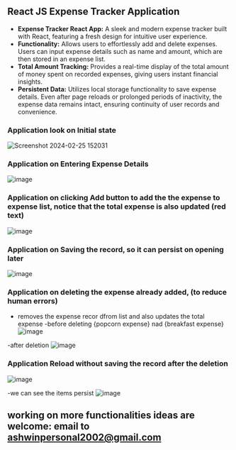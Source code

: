## React JS Expense Tracker Application
- **Expense Tracker React App:** A sleek and modern expense tracker built with React, featuring a fresh design for intuitive user experience.
- **Functionality:** Allows users to effortlessly add and delete expenses. Users can input expense details such as name and amount, which are then stored in an expense list.
- **Total Amount Tracking:** Provides a real-time display of the total amount of money spent on recorded expenses, giving users instant financial insights.
- **Persistent Data:** Utilizes local storage functionality to save expense details. Even after page reloads or prolonged periods of inactivity, the expense data remains intact, ensuring continuity of user records and convenience.

### Application look  on Initial state
![Screenshot 2024-02-25 152031](https://github.com/ash-2-code-12/react-js-expense-tracker-app/assets/128391295/1b4d3ee7-8966-499b-847b-5cc566ecc888)

### Application on Entering Expense Details
![image](https://github.com/ash-2-code-12/react-js-expense-tracker-app/assets/128391295/521cfee2-ce7c-4633-a9f0-6a639bd87ab5)

### Application on clicking Add button to add the the expense to expense list, notice that the total expense is also updated (red text)

![image](https://github.com/ash-2-code-12/react-js-expense-tracker-app/assets/128391295/511dc656-b635-41f4-9a5e-0def7d3a1212)

### Application on Saving the record, so it can persist on opening later
![image](https://github.com/ash-2-code-12/react-js-expense-tracker-app/assets/128391295/e2ee6fb0-6386-42e7-b36e-d1d93e59c086)


### Application on deleting the expense already added, (to reduce human errors) 
- removes the expense recor dfrom list and also updates the total expense
-before deleting {popcorn expense} nad {breakfast expense}
![image](https://github.com/ash-2-code-12/react-js-expense-tracker-app/assets/128391295/7aa2d806-3234-4435-ae99-fd6f552b971d)

-after deletion
![image](https://github.com/ash-2-code-12/react-js-expense-tracker-app/assets/128391295/25f2944c-9081-4bc8-b198-9112025b909e)


### Application Reload without saving the record after the deletion
![image](https://github.com/ash-2-code-12/react-js-expense-tracker-app/assets/128391295/a1a42c95-59c8-4581-b71c-387b7d29fce6)

-we can see the items persist
![image](https://github.com/ash-2-code-12/react-js-expense-tracker-app/assets/128391295/b85b6d8d-6e69-42d1-be77-ed215aacd592)

## working on more functionalities ideas are welcome: email to <ashwinpersonal2002@gmail.com>
